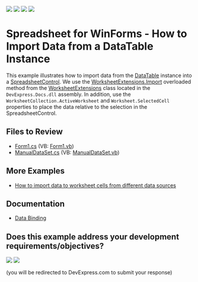 <!-- default badges list -->
![](https://img.shields.io/endpoint?url=https://codecentral.devexpress.com/api/v1/VersionRange/128613725/19.2.2%2B)
[![](https://img.shields.io/badge/Open_in_DevExpress_Support_Center-FF7200?style=flat-square&logo=DevExpress&logoColor=white)](https://supportcenter.devexpress.com/ticket/details/E4776)
[![](https://img.shields.io/badge/📖_How_to_use_DevExpress_Examples-e9f6fc?style=flat-square)](https://docs.devexpress.com/GeneralInformation/403183)
[![](https://img.shields.io/badge/💬_Leave_Feedback-feecdd?style=flat-square)](#does-this-example-address-your-development-requirementsobjectives)
<!-- default badges end -->

# Spreadsheet for WinForms - How to Import Data from a DataTable Instance

This example illustrates how to import data from the [DataTable](https://learn.microsoft.com/en-us/dotnet/api/system.data.datatable) instance into a [SpreadsheetControl](https://docs.devexpress.com/WindowsForms/DevExpress.XtraSpreadsheet.SpreadsheetControl). We use the [WorksheetExtensions.Import](https://docs.devexpress.com/OfficeFileAPI/DevExpress.Spreadsheet.WorksheetExtensions.Import.overloads) overloaded method from the [WorksheetExtensions](https://docs.devexpress.com/OfficeFileAPI/DevExpress.Spreadsheet.WorksheetExtensions) class located in the `DevExpress.Docs.dll` assembly. In addition, use the `WorksheetCollection.ActiveWorksheet` and `Worksheet.SelectedCell` properties to place the data relative to the selection in the SpreadsheetControl.

## Files to Review

* [Form1.cs](./CS/Form1.cs) (VB: [Form1.vb](./VB/Form1.vb))
* [ManualDataSet.cs](./CS/ManualDataSet.cs) (VB: [ManualDataSet.vb](./VB/ManualDataSet.vb))

## More Examples

* [How to import data to worksheet cells from different data sources](https://github.com/DevExpress-Examples/how-to-import-data-from-different-data-sources-and-use-tables)

## Documentation

* [Data Binding](https://docs.devexpress.com/WindowsForms/117679/controls-and-libraries/spreadsheet/data-binding)
<!-- feedback -->
## Does this example address your development requirements/objectives?

[<img src="https://www.devexpress.com/support/examples/i/yes-button.svg"/>](https://www.devexpress.com/support/examples/survey.xml?utm_source=github&utm_campaign=winforms-spreadsheet-import-data-from-a-datatable-instance&~~~was_helpful=yes) [<img src="https://www.devexpress.com/support/examples/i/no-button.svg"/>](https://www.devexpress.com/support/examples/survey.xml?utm_source=github&utm_campaign=winforms-spreadsheet-import-data-from-a-datatable-instance&~~~was_helpful=no)

(you will be redirected to DevExpress.com to submit your response)
<!-- feedback end -->
